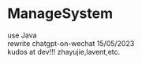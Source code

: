 # ManageSystem
use Java<br/>
rewrite chatgpt-on-wechat  15/05/2023<br>
kudos at dev!!! zhayujie,lavent,etc.